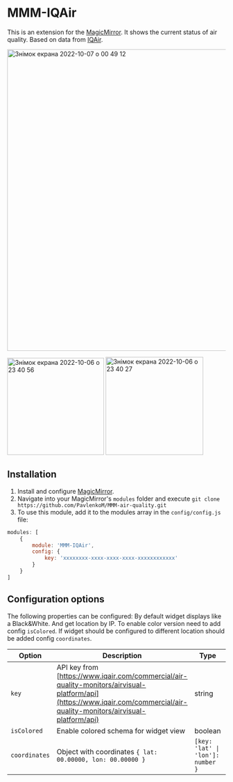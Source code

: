 # MMM-IQAir

This is an extension for the [MagicMirror](https://github.com/MichMich/MagicMirror). It shows the current status of air quality.
Based on data from [IQAir](https://www.iqair.com).

<img width="693" alt="Знімок екрана 2022-10-07 о 00 49 12" src="https://user-images.githubusercontent.com/9430298/194425001-cd13f500-0f9a-4850-a15f-b7f3ac111e1b.png">

<img width="223" alt="Знімок екрана 2022-10-06 о 23 40 56" src="https://user-images.githubusercontent.com/9430298/194422874-bbcc6c6c-e7aa-41d5-b32f-4fe7676b0538.png"> <img width="225" alt="Знімок екрана 2022-10-06 о 23 40 27" src="https://user-images.githubusercontent.com/9430298/194422891-30041775-34a9-4535-80eb-75103aaecb40.png">



## Installation
1. Install and configure [MagicMirror](https://docs.magicmirror.builders).
2. Navigate into your MagicMirror's `modules` folder and execute `git clone https://github.com/PavlenkoM/MMM-air-quality.git`
3. To use this module, add it to the modules array in the `config/config.js` file:
````javascript
modules: [
	{
		module: 'MMM-IQAir',
		config: {
			key: 'xxxxxxxx-xxxx-xxxx-xxxx-xxxxxxxxxxxx'
		}
	}
]
````

## Configuration options
The following properties can be configured:
By default widget displays like a Black&White. And get location by IP.
To enable color version need to add config `isColored`.
If widget should be configured to different location should be added config `coordinates`.

| Option | Description | Type | Required |
| --- | --- | --- | --- |
| `key` | API key from [https://www.iqair.com/commercial/air-quality-monitors/airvisual-platform/api](https://www.iqair.com/commercial/air-quality-monitors/airvisual-platform/api) | string | ✔️ |
| `isColored` | Enable colored schema for widget view | boolean |  |
| `coordinates` | Object with coordinates `{ lat: 00.00000, lon: 00.00000 }` | `[key: 'lat' \| 'lon']: number }` |  |

